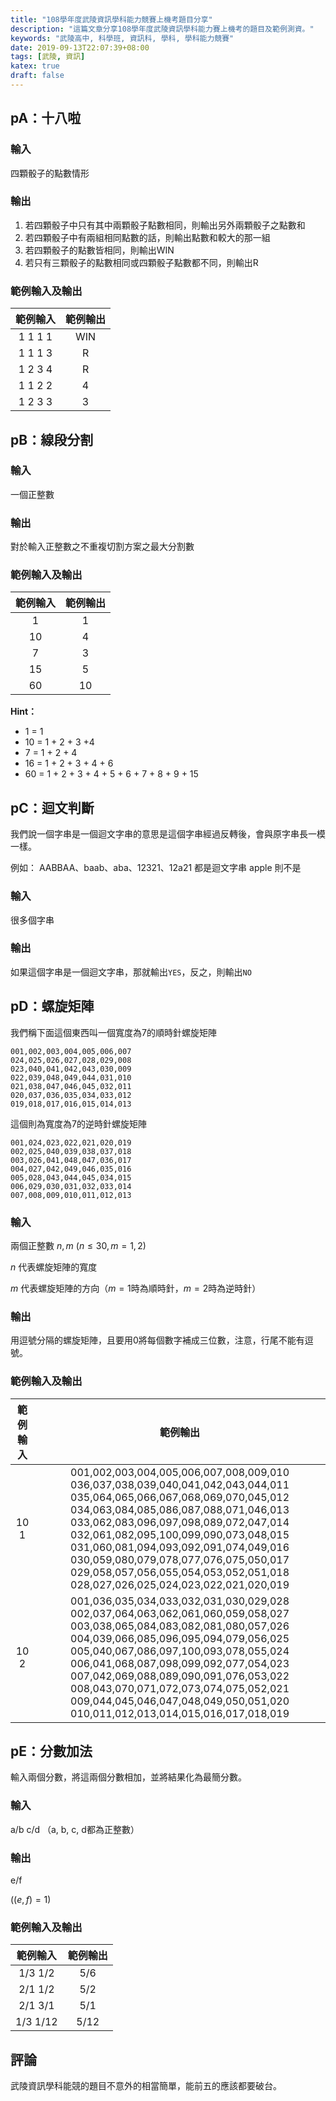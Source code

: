 ```yaml
---
title: "108學年度武陵資訊學科能力競賽上機考題目分享"
description: "這篇文章分享108學年度武陵資訊學科能力賽上機考的題目及範例測資。"
keywords: "武陵高中, 科學班, 資訊科, 學科, 學科能力競賽"
date: 2019-09-13T22:07:39+08:00
tags: [武陵, 資訊]
katex: true
draft: false
---
```


## pA：十八啦
### 輸入
四顆骰子的點數情形
### 輸出
1. 若四顆骰子中只有其中兩顆骰子點數相同，則輸出另外兩顆骰子之點數和
2. 若四顆骰子中有兩組相同點數的話，則輸出點數和較大的那一組
3. 若四顆骰子的點數皆相同，則輸出WIN
4. 若只有三顆骰子的點數相同或四顆骰子點數都不同，則輸出R

### 範例輸入及輸出
| 範例輸入 | 範例輸出 |
|:--------:|:--------:|
|  1 1 1 1 |    WIN   |
|  1 1 1 3 |     R    |
|  1 2 3 4 |     R    |
|  1 1 2 2 |     4    |
|  1 2 3 3 |     3    |

## pB：線段分割
### 輸入
一個正整數

### 輸出
對於輸入正整數之不重複切割方案之最大分割數

### 範例輸入及輸出
| 範例輸入 | 範例輸出 |
|:--------:|:--------:|
|  1 |    1   |
|  10 |     4    |
|  7 |     3    |
|  15 |     5    |
|  60 |     10    |

**Hint：**
- 1 = 1
- 10 = 1 + 2 + 3 +4
- 7 = 1 + 2 + 4
- 16 = 1 + 2 + 3 + 4 + 6
- 60 = 1 + 2 + 3 + 4 + 5 + 6 + 7 + 8 + 9 + 15

## pC：迴文判斷

我們說一個字串是一個迴文字串的意思是這個字串經過反轉後，會與原字串長一模一樣。

例如：
AABBAA、baab、aba、12321、12a21 都是迴文字串
apple 則不是

### 輸入
很多個字串

### 輸出
如果這個字串是一個迴文字串，那就輸出`YES`，反之，則輸出`NO`

## pD：螺旋矩陣

我們稱下面這個東西叫一個寬度為7的順時針螺旋矩陣
```
001,002,003,004,005,006,007
024,025,026,027,028,029,008
023,040,041,042,043,030,009
022,039,048,049,044,031,010
021,038,047,046,045,032,011
020,037,036,035,034,033,012
019,018,017,016,015,014,013
```

這個則為寬度為7的逆時針螺旋矩陣
```
001,024,023,022,021,020,019
002,025,040,039,038,037,018
003,026,041,048,047,036,017
004,027,042,049,046,035,016
005,028,043,044,045,034,015
006,029,030,031,032,033,014
007,008,009,010,011,012,013
```

### 輸入
兩個正整數 $n, m$ ($n \leq 30, m = 1, 2$)

$n$ 代表螺旋矩陣的寬度

$m$ 代表螺旋矩陣的方向（$m = 1$時為順時針，$m = 2$時為逆時針）

### 輸出

用逗號分隔的螺旋矩陣，且要用0將每個數字補成三位數，注意，行尾不能有逗號。

### 範例輸入及輸出
| 範例輸入 | 範例輸出 |
|:--------:|:---------------------------------------------------------------------------------------------------------------------------------------------------------------------------------------------------------------------------------------------------------------------------------------------------------------------------------------------------------------------------------------------------------------:|
| 10 1 | 001,002,003,004,005,006,007,008,009,010 036,037,038,039,040,041,042,043,044,011 035,064,065,066,067,068,069,070,045,012 034,063,084,085,086,087,088,071,046,013 033,062,083,096,097,098,089,072,047,014 032,061,082,095,100,099,090,073,048,015 031,060,081,094,093,092,091,074,049,016 030,059,080,079,078,077,076,075,050,017 029,058,057,056,055,054,053,052,051,018 028,027,026,025,024,023,022,021,020,019 |
| 10 2 | 001,036,035,034,033,032,031,030,029,028 002,037,064,063,062,061,060,059,058,027 003,038,065,084,083,082,081,080,057,026 004,039,066,085,096,095,094,079,056,025 005,040,067,086,097,100,093,078,055,024 006,041,068,087,098,099,092,077,054,023 007,042,069,088,089,090,091,076,053,022 008,043,070,071,072,073,074,075,052,021 009,044,045,046,047,048,049,050,051,020 010,011,012,013,014,015,016,017,018,019 |

## pE：分數加法

輸入兩個分數，將這兩個分數相加，並將結果化為最簡分數。

### 輸入
a/b c/d （a, b, c, d都為正整數）

### 輸出
e/f 

$((e,f)=1)$


### 範例輸入及輸出
| 範例輸入 | 範例輸出 |
|:--------:|:--------:|
| 1/3 1/2 | 5/6 |
| 2/1 1/2 | 5/2 |
| 2/1 3/1 | 5/1 |
| 1/3 1/12 | 5/12 |


## 評論

武陵資訊學科能競的題目不意外的相當簡單，能前五的應該都要破台。
